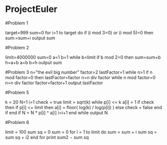 # ProjectEuler
#Problem 1

target=999
sum=0
for  i=1 to target do
if (i mod 3=0) or (i mod 5)=0 then sum:=sum+i
output sum

#Problem 2

limit=4000000
sum=0
a=1
b=1
while b<limit
   if b mod 2=0 then sum=sum+b
   h=a+b
   a=b
   b=h
output sum

#Problem 3
n=”the evil big number”
factor=2
lastFactor=1
while n>1
   if n mod factor=0
    then
      lastFactor=factor
      n=n div factor
      while n mod factor=0
         n=n div factor
   factor=factor+1
output lastFactor

#Problem 5

k = 20
N=1
i=1
check = true limit = sqrt(k) while p[i] <= k
     a[i] = 1
     if check then
           if p[i] <= limit then
                a[i] = floor( log(k) / log(p[i]) )
           else
                check = false
end if end if
     N = N * p[i] ^ a[i]
i=i+1 end while
output N

#Problem 6

limit = 100
sum sq = 0
sum = 0
for i = 1 to limit do
sum = sum + i
sum sq = sum sq + i2 end for
print sum2 − sum sq
